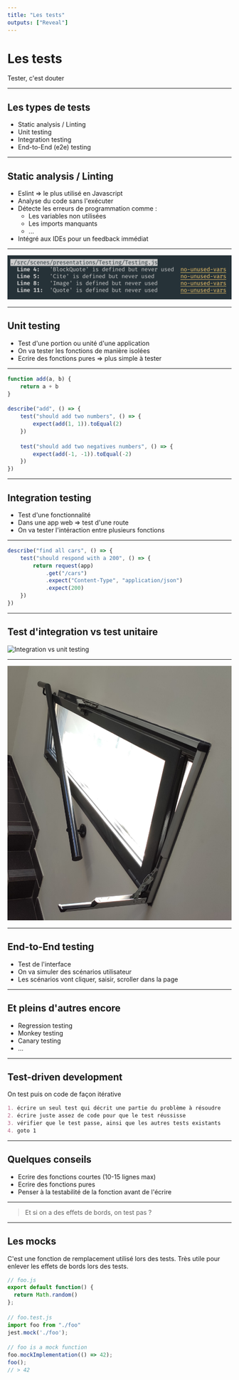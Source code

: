 ```yaml
---
title: "Les tests"
outputs: ["Reveal"]
---
```


# Les tests
Tester, c'est douter

---

## Les types de tests

 * Static analysis / Linting
 * Unit testing
 * Integration testing
 * End-to-End (e2e) testing

---

## Static analysis / Linting

 * Eslint => le plus utilisé en Javascript
 * Analyse du code sans l'exécuter
 * Détecte les erreurs de programmation comme :
    * Les variables non utilisées
    * Les imports manquants
    * ...
 * Intégré aux IDEs pour un feedback immédiat

---

![Eslint](./eslint.png)

---

## Unit testing

 * Test d'une portion ou unité d'une application
 * On va tester les fonctions de manière isolées
 * Ecrire des fonctions pures => plus simple à tester

---

```javascript
function add(a, b) {
    return a + b
}

describe("add", () => {
    test("should add two numbers", () => {
        expect(add(1, 1)).toEqual(2)
    })

    test("should add two negatives numbers", () => {
        expect(add(-1, -1)).toEqual(-2)
    })
})
```

---

## Integration testing

 * Test d'une fonctionnalité
 * Dans une app web => test d'une route
 * On va tester l'intéraction entre plusieurs fonctions

---

```javascript
describe("find all cars", () => {
    test("should respond with a 200", () => {
        return request(app)
            .get("/cars")
            .expect("Content-Type", "application/json")
            .expect(200)
    })
})
```

---

## Test d'integration vs test unitaire

![Integration vs unit testing](./integration-vs-unit-testing.gif)

---

![Integration vs unit testing](./integration-vs-unit-testing2.jpg)

---

## End-to-End testing

 * Test de l'interface
 * On va simuler des scénarios utilisateur
 * Les scénarios vont cliquer, saisir, scroller dans la page

---

## Et pleins d'autres encore 

 * Regression testing
 * Monkey testing
 * Canary testing
 * ...

---

## Test-driven development

On test puis on code de façon itérative

```markdown
1. écrire un seul test qui décrit une partie du problème à résoudre
2. écrire juste assez de code pour que le test réussisse
3. vérifier que le test passe, ainsi que les autres tests existants
4. goto 1
```

---

## Quelques conseils

 * Ecrire des fonctions courtes (10-15 lignes max)
 * Ecrire des fonctions pures
 * Penser à la testabilité de la fonction avant de l'écrire

---

> Et si on a des effets de bords, on test pas ?

---

## Les mocks

C'est une fonction de remplacement utilisé lors des tests.
Très utile pour enlever les effets de bords lors des tests.

```javascript
// foo.js
export default function() {
  return Math.random()
};

// foo.test.js
import foo from "./foo"
jest.mock('./foo');

// foo is a mock function
foo.mockImplementation(() => 42);
foo();
// > 42
```
